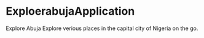 # ExploerabujaApplication
Explore Abuja 
Explore verious places in the capital city of Nigeria on the go.
